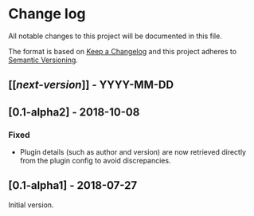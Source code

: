 # Change log
All notable changes to this project will be documented in this file.

The format is based on [Keep a Changelog](http://keepachangelog.com/)
and this project adheres to [Semantic Versioning](http://semver.org/).

## [[*next-version*]] - YYYY-MM-DD

## [0.1-alpha2] - 2018-10-08
### Fixed
- Plugin details (such as author and version) are now retrieved directly from the plugin config to avoid discrepancies.

## [0.1-alpha1] - 2018-07-27
Initial version.
